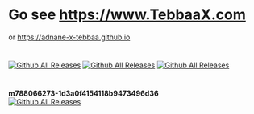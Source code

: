 # Go see https://www.TebbaaX.com
or https://adnane-x-tebbaa.github.io
#
[![Github All Releases](https://img.shields.io/uptimerobot/status/m788031890-b4b035f8060b1b215f2d8168)]()
[![Github All Releases](https://img.shields.io/uptimerobot/ratio/m788031890-b4b035f8060b1b215f2d8168)]()
[![Github All Releases](https://img.shields.io/badge/physical%20status-on%20fire%20%F0%9F%94%A5-blue)]()

#
**m788066273-1d3a0f4154118b9473496d36**  
[![Github All Releases](https://img.shields.io/uptimerobot/ratio/m788066273-1d3a0f4154118b9473496d36)]()

